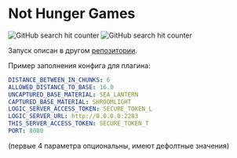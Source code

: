 # Not Hunger Games
![GitHub search hit counter](https://img.shields.io/github/search/ilyakrasnovv/not_hunger_games/fuck)
![GitHub search hit counter](https://img.shields.io/github/search/ilyakrasnovv/not_hunger_games/fucking)

Запуск описан в другом [репозитории](https://github.com/ilyakrasnovv/AlgocodeMinecraftPlugin2023).

Пример заполнения конфига для плагина: 
```yaml
DISTANCE_BETWEEN_IN_CHUNKS: 6
ALLOWED_DISTANCE_TO_BASE: 16.0
UNCAPTURED_BASE_MATERIAL: SEA_LANTERN
CAPTURED_BASE_MATERIAL: SHROOMLIGHT
LOGIC_SERVER_ACCESS_TOKEN: SECURE_TOKEN_L
LOGIC_SERVER_URL: http://0.0.0.0:2283
THIS_SERVER_ACCESS_TOKEN: SECURE_TOKEN_T
PORT: 8080
```
(первые 4 параметра опциональны, имеют дефолтные значения)